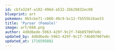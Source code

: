 ```yaml
---
id: cbfa324f-a102-496d-a532-2bb29832ec08
blueprint: art
pokemon: 0b5cbe71-c060-40c9-bc12-fb555b16ae33
title: 'Pyroar (Female)'
image: art/668.png
author: 4d8d6ede-5963-429f-9c2f-74b897007e0c
updated_by: 4d8d6ede-5963-429f-9c2f-74b897007e0c
updated_at: 1716595881
---
```

